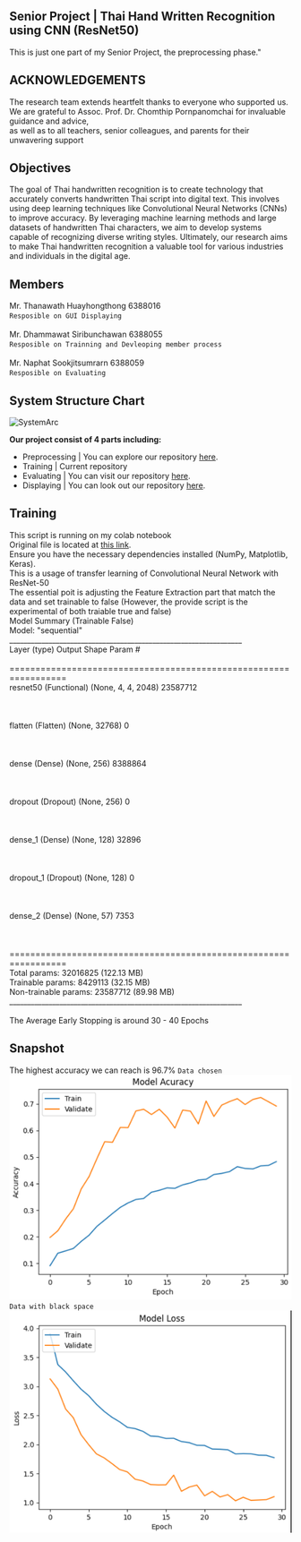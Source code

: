 ## Senior Project | Thai Hand Written Recognition using CNN (ResNet50)
This is just one part of my Senior Project, the preprocessing phase."

## ACKNOWLEDGEMENTS
The research team extends heartfelt thanks to everyone who supported us. 
<br> We are grateful to Assoc. Prof. Dr. Chomthip Pornpanomchai for invaluable guidance and advice, 
<br> as well as to all teachers, senior colleagues, and parents for their unwavering support

## Objectives
The goal of Thai handwritten recognition is to create technology that accurately converts handwritten Thai script into digital text. This involves using deep learning techniques like Convolutional Neural Networks (CNNs) to improve accuracy. By leveraging machine learning methods and large datasets of handwritten Thai characters, we aim to develop systems capable of recognizing diverse writing styles. Ultimately, our research aims to make Thai handwritten recognition a valuable tool for various industries and individuals in the digital age.

## Members
Mr. Thanawath 		Huayhongthong		6388016 
<br> `Resposible on GUI Displaying`
<br><br>
Mr. Dhammawat		Siribunchawan		6388055
<br> `Resposible on Trainning and Devleoping member process`
<br><br>
Mr. Naphat			Sookjitsumrarn		6388059
<br> `Resposible on Evaluating`

## System Structure Chart
<img src="System Structure Chart.png" alt="SystemArc"> <br>

**Our project consist of 4 parts including:** <br>

- Preprocessing | You can explore our repository [here](https://github.com/J1gsaww/SeniorProject_Part1_Data-Preprocessing).<br>
- Training | Current repository <br>
- Evaluating | You can visit our repository  [here](https://github.com/J1gsaww/SeniorProject_SeniorProject-Part3-Evaluation.git). <br>
- Displaying | You can look out our repository [here](https://github.com/J1gsaww/SeniorProject_SeniorProject_Part4_GUI-Demo.git). <br>

## Training
This script is running on my colab notebook
<br>Original file is located at [this link](https://colab.research.google.com/drive/1VV5tb3bgXdo0JY_WBPFgWmOsKrp8EZuK).
<br>Ensure you have the necessary dependencies installed (NumPy, Matplotlib, Keras).
<br> This is a usage of transfer learning of Convolutional Neural Network with ResNet-50
<br> The essential poit is adjusting the Feature Extraction part that match the data and set trainable to false (However, the provide script is the experimental of both traiable true and false)
<br> Model Summary (Trainable False)
<br> Model: "sequential"
<br> _________________________________________________________________
<br> Layer (type)                Output Shape              Param #   
<br> =================================================================
<br>  resnet50 (Functional)       (None, 4, 4, 2048)        23587712  
<br>                                                                 
<br> flatten (Flatten)           (None, 32768)             0         
<br>                                                                 
<br> dense (Dense)               (None, 256)               8388864   
<br>                                                                 
<br> dropout (Dropout)           (None, 256)               0         
<br>                                                                 
<br> dense_1 (Dense)             (None, 128)               32896     
<br>                                                                 
<br> dropout_1 (Dropout)         (None, 128)               0         
<br>                                                                 
<br> dense_2 (Dense)             (None, 57)                7353      
<br>                                                                 
<br> =================================================================
<br> Total params: 32016825 (122.13 MB)
<br> Trainable params: 8429113 (32.15 MB)
<br> Non-trainable params: 23587712 (89.98 MB)
<br> _________________________________________________________________
<br>
<br>
The Average Early Stopping is around 30 - 40 Epochs

## Snapshot
The highest accuracy we can reach is 96.7%
`Data chosen`<br>
<img src="/Snapshot/Accuracy.png" alt="acc">
<br>
`Data with black space`<br>
<img src="/Snapshot/Loss.png" alt="loss">
